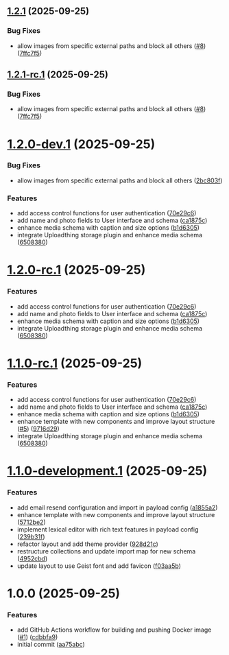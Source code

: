 ## [1.2.1](https://github.com/m6o4solutions/payload-basic-template-project/compare/v1.2.0...v1.2.1) (2025-09-25)


### Bug Fixes

* allow images from specific external paths and block all others ([#8](https://github.com/m6o4solutions/payload-basic-template-project/issues/8)) ([7ffc7f5](https://github.com/m6o4solutions/payload-basic-template-project/commit/7ffc7f5407bc1bc20519ffac8d0fbe19ee4cdcfe))

## [1.2.1-rc.1](https://github.com/m6o4solutions/payload-basic-template-project/compare/v1.2.0...v1.2.1-rc.1) (2025-09-25)


### Bug Fixes

* allow images from specific external paths and block all others ([#8](https://github.com/m6o4solutions/payload-basic-template-project/issues/8)) ([7ffc7f5](https://github.com/m6o4solutions/payload-basic-template-project/commit/7ffc7f5407bc1bc20519ffac8d0fbe19ee4cdcfe))

# [1.2.0-dev.1](https://github.com/m6o4solutions/payload-basic-template-project/compare/v1.1.0...v1.2.0-dev.1) (2025-09-25)

### Bug Fixes

* allow images from specific external paths and block all others ([2bc803f](https://github.com/m6o4solutions/payload-basic-template-project/commit/2bc803f7f7ef42d49f6f0c956e80bf4d8892fbc6))



### Features

* add access control functions for user authentication ([70e29c6](https://github.com/m6o4solutions/payload-basic-template-project/commit/70e29c67d8819036083a7a4fbc286f71757ca8cf))
* add name and photo fields to User interface and schema ([ca1875c](https://github.com/m6o4solutions/payload-basic-template-project/commit/ca1875c85137a981b5922f65a6213b8c828156dc))
* enhance media schema with caption and size options ([b1d6305](https://github.com/m6o4solutions/payload-basic-template-project/commit/b1d6305c8c7107f1f28cbc9c12dfa64f472fc222))
* integrate Uploadthing storage plugin and enhance media schema ([6508380](https://github.com/m6o4solutions/payload-basic-template-project/commit/6508380744f9fd20639f2c956c4b821499b6fc43))

# [1.2.0-rc.1](https://github.com/m6o4solutions/payload-basic-template-project/compare/v1.1.0...v1.2.0-rc.1) (2025-09-25)


### Features

* add access control functions for user authentication ([70e29c6](https://github.com/m6o4solutions/payload-basic-template-project/commit/70e29c67d8819036083a7a4fbc286f71757ca8cf))
* add name and photo fields to User interface and schema ([ca1875c](https://github.com/m6o4solutions/payload-basic-template-project/commit/ca1875c85137a981b5922f65a6213b8c828156dc))
* enhance media schema with caption and size options ([b1d6305](https://github.com/m6o4solutions/payload-basic-template-project/commit/b1d6305c8c7107f1f28cbc9c12dfa64f472fc222))
* integrate Uploadthing storage plugin and enhance media schema ([6508380](https://github.com/m6o4solutions/payload-basic-template-project/commit/6508380744f9fd20639f2c956c4b821499b6fc43))

# [1.1.0-rc.1](https://github.com/m6o4solutions/payload-basic-template-project/compare/v1.0.0...v1.1.0-rc.1) (2025-09-25)


### Features

* add access control functions for user authentication ([70e29c6](https://github.com/m6o4solutions/payload-basic-template-project/commit/70e29c67d8819036083a7a4fbc286f71757ca8cf))
* add name and photo fields to User interface and schema ([ca1875c](https://github.com/m6o4solutions/payload-basic-template-project/commit/ca1875c85137a981b5922f65a6213b8c828156dc))
* enhance media schema with caption and size options ([b1d6305](https://github.com/m6o4solutions/payload-basic-template-project/commit/b1d6305c8c7107f1f28cbc9c12dfa64f472fc222))
* enhance template with new components and improve layout structure ([#5](https://github.com/m6o4solutions/payload-basic-template-project/issues/5)) ([9716d29](https://github.com/m6o4solutions/payload-basic-template-project/commit/9716d2958144dc31465851cfd92f6634cd923c17))
* integrate Uploadthing storage plugin and enhance media schema ([6508380](https://github.com/m6o4solutions/payload-basic-template-project/commit/6508380744f9fd20639f2c956c4b821499b6fc43))

# [1.1.0-development.1](https://github.com/m6o4solutions/payload-basic-template-project/compare/v1.0.0...v1.1.0-development.1) (2025-09-25)


### Features

* add email resend configuration and import in payload config ([a1855a2](https://github.com/m6o4solutions/payload-basic-template-project/commit/a1855a232cc90acbbd0b0b397829de8e2e3e9d70))
* enhance template with new components and improve layout structure ([5712be2](https://github.com/m6o4solutions/payload-basic-template-project/commit/5712be23a0e9591d1a4428c1fc59a089946598ed))
* implement lexical editor with rich text features in payload config ([239b31f](https://github.com/m6o4solutions/payload-basic-template-project/commit/239b31f63aa761ba466712db53548a43f16bf5d0))
* refactor layout and add theme provider ([928d21c](https://github.com/m6o4solutions/payload-basic-template-project/commit/928d21ccd001a799b9f6478a0e0ae8b254c2c9a7))
* restructure collections and update import map for new schema ([4952cbd](https://github.com/m6o4solutions/payload-basic-template-project/commit/4952cbdddb0a224ca6634f4e3e59dbff4c6734e5))
* update layout to use Geist font and add favicon ([f03aa5b](https://github.com/m6o4solutions/payload-basic-template-project/commit/f03aa5b0e9add9e35108a8e33cba5dd86601aac6))

# 1.0.0 (2025-09-25)


### Features

* add GitHub Actions workflow for building and pushing Docker image ([#1](https://github.com/m6o4solutions/payload-basic-template-project/issues/1)) ([cdbbfa9](https://github.com/m6o4solutions/payload-basic-template-project/commit/cdbbfa937a898a6b5f54798e355eadf538832d08))
* initial commit ([aa75abc](https://github.com/m6o4solutions/payload-basic-template-project/commit/aa75abce8d3d19bd51f6c958caa0c32a3c608039))
